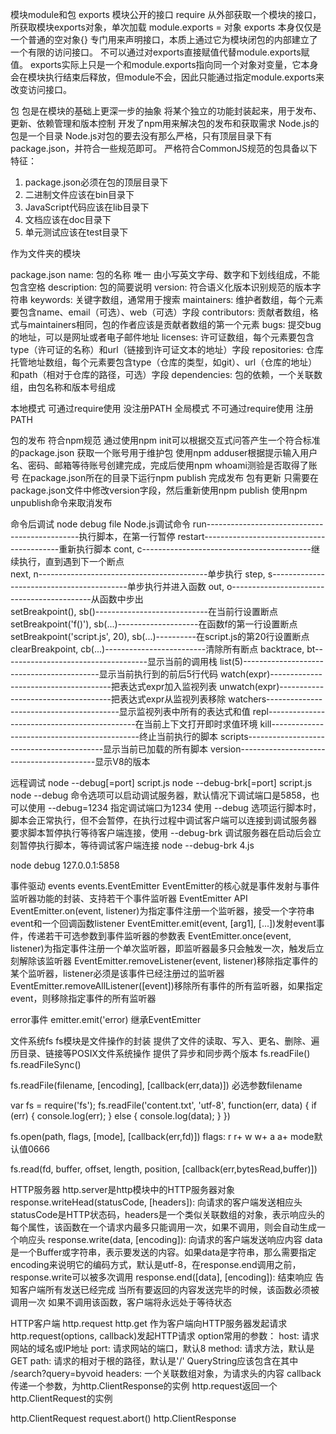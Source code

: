 模块module和包
exports 模块公开的接口
require 从外部获取一个模块的接口，所获取模块exports对象，单次加载
module.exports = 对象
exports 本身仅仅是一个普通的空对象{} 专门用来声明接口，本质上通过它为模块闭包的内部建立了一个有限的访问接口。
不可以通过对exports直接赋值代替module.exports赋值。
exports实际上只是一个和module.exports指向同一个对象对变量，它本身会在模块执行结束后释放，但module不会，因此只能通过指定module.exports来改变访问接口。


包
包是在模块的基础上更深一步的抽象 将某个独立的功能封装起来，用于发布、更新、依赖管理和版本控制
开发了npm用来解决包的发布和获取需求
Node.js的包是一个目录 Node.js对包的要去没有那么严格，只有顶层目录下有package.json，并符合一些规范即可。
严格符合CommonJS规范的包具备以下特征：
1. package.json必须在包的顶层目录下
2. 二进制文件应该在bin目录下
3. JavaScript代码应该在lib目录下
4. 文档应该在doc目录下
5. 单元测试应该在test目录下

作为文件夹的模块

package.json
name: 包的名称 唯一 由小写英文字母、数字和下划线组成，不能包含空格
description: 包的简要说明
version: 符合语义化版本识别规范的版本字符串
keywords: 关键字数组，通常用于搜索
maintainers: 维护者数组，每个元素要包含name、email（可选）、web（可选）字段
contributors: 贡献者数组，格式与maintainers相同，包的作者应该是贡献者数组的第一个元素
bugs: 提交bug的地址，可以是网址或者电子邮件地址
licenses: 许可证数组，每个元素要包含type（许可证的名称）和url（链接到许可证文本的地址）字段
repositories: 仓库托管地址数组，每个元素要包含type（仓库的类型，如git）、url（仓库的地址）和path（相对于仓库的路径，可选）字段
dependencies: 包的依赖，一个关联数组，由包名称和版本号组成

本地模式  可通过require使用     没注册PATH
全局模式  不可通过require使用   注册PATH

包的发布
符合npm规范
通过使用npm init可以根据交互式问答产生一个符合标准的package.json
获取一个账号用于维护包 使用npm adduser根据提示输入用户名、密码、邮箱等待账号创建完成，完成后使用npm whoami测验是否取得了账号
在package.json所在的目录下运行npm publish 完成发布
包有更新 只需要在package.json文件中修改version字段，然后重新使用npm publish
使用npm unpublish命令来取消发布

命令后调试
node debug file
Node.js调试命令
run----------------------------------------------执行脚本，在第一行暂停
restart------------------------------------------重新执行脚本
cont, c------------------------------------------继续执行，直到遇到下一个断点                       
next, n------------------------------------------单步执行
step, s------------------------------------------单步执行并进入函数
out, o-------------------------------------------从函数中步出       
setBreakpoint(), sb()----------------------------在当前行设置断点
setBreakpoint('f()'), sb(...)--------------------在函数f的第一行设置断点
setBreakpoint('script.js', 20), sb(...)----------在script.js的第20行设置断点
clearBreakpoint, cb(...)-------------------------清除所有断点
backtrace, bt------------------------------------显示当前的调用栈
list(5)------------------------------------------显示当前执行到的前后5行代码
watch(expr)--------------------------------------把表达式expr加入监视列表
unwatch(expr)------------------------------------把表达式expr从监视列表移除
watchers-----------------------------------------显示监视列表中所有的表达式和值
repl---------------------------------------------在当前上下文打开即时求值环境
kill---------------------------------------------终止当前执行的脚本
scripts------------------------------------------显示当前已加载的所有脚本
version------------------------------------------显示V8的版本


远程调试
node --debug[=port] script.js
node --debug-brk[=port] script.js
node --debug 命令选项可以启动调试服务器，默认情况下调试端口是5858，也可以使用 --debug=1234 指定调试端口为1234
使用 --debug 选项运行脚本时，脚本会正常执行，但不会暂停，在执行过程中调试客户端可以连接到调试服务器
要求脚本暂停执行等待客户端连接，使用 --debug-brk 调试服务器在启动后会立刻暂停执行脚本，等待调试客户端连接
node --debug-brk 4.js

node debug 127.0.0.1:5858


事件驱动 events
events.EventEmitter
EventEmitter的核心就是事件发射与事件监听器功能的封装、支持若干个事件监听器
EventEmitter API
EventEmitter.on(event, listener)为指定事件注册一个监听器，接受一个字符串event和一个回调函数listener
EventEmitter.emit(event, [arg1], [...])发射event事件，传递若干可选参数到事件监听器的参数表
EventEmitter.once(event, listener)为指定事件注册一个单次监听器，即监听器最多只会触发一次，触发后立刻解除该监听器
EventEmitter.removeListener(event, listener)移除指定事件的某个监听器，listener必须是该事件已经注册过的监听器
EventEmitter.removeAllListener([event])移除所有事件的所有监听器，如果指定event，则移除指定事件的所有监听器

error事件
emitter.emit('error)
继承EventEmitter


文件系统fs
fs模块是文件操作的封装 提供了文件的读取、写入、更名、删除、遍历目录、链接等POSIX文件系统操作
提供了异步和同步两个版本 fs.readFile() fs.readFileSync()

fs.readFile(filename, [encoding], [callback(err,data)]) 必选参数filename

var fs = require('fs');
fs.readFile('content.txt', 'utf-8', function(err, data) {
  if (err) {
    console.log(err);
  } else {
    console.log(data);
  }
})

fs.open(path, flags, [mode], [callback(err,fd)])
flags: r r+ w w+ a a+
mode默认值0666

fs.read(fd, buffer, offset, length, position, [callback(err,bytesRead,buffer)])


HTTP服务器
http.server是http模块中的HTTP服务器对象
response.writeHead(statusCode, [headers]): 向请求的客户端发送相应头 statusCode是HTTP状态码，headers是一个类似关联数组的对象，表示响应头的每个属性，该函数在一个请求内最多只能调用一次，如果不调用，则会自动生成一个响应头
response.write(data, [encoding]): 向请求的客户端发送响应内容 data是一个Buffer或字符串，表示要发送的内容。如果data是字符串，那么需要指定encoding来说明它的编码方式，默认是utf-8，在response.end调用之前，response.write可以被多次调用
response.end([data], [encoding]): 结束响应 告知客户端所有发送已经完成 当所有要返回的内容发送完毕的时候，该函数必须被调用一次 如果不调用该函数，客户端将永远处于等待状态

HTTP客户端
http.request http.get 作为客户端向HTTP服务器发起请求
http.request(options, callback)发起HTTP请求
option常用的参数：
host:      请求网站的域名或IP地址
port:      请求网站的端口，默认8
method:    请求方法，默认是GET
path:      请求的相对于根的路径，默认是'/' QueryString应该包含在其中 /search?query=byvoid
headers:   一个关联数组对象，为请求头的内容
callback 传递一个参数，为http.ClientResponse的实例
http.request返回一个http.ClientRequest的实例

http.ClientRequest
request.abort()
http.ClientResponse


